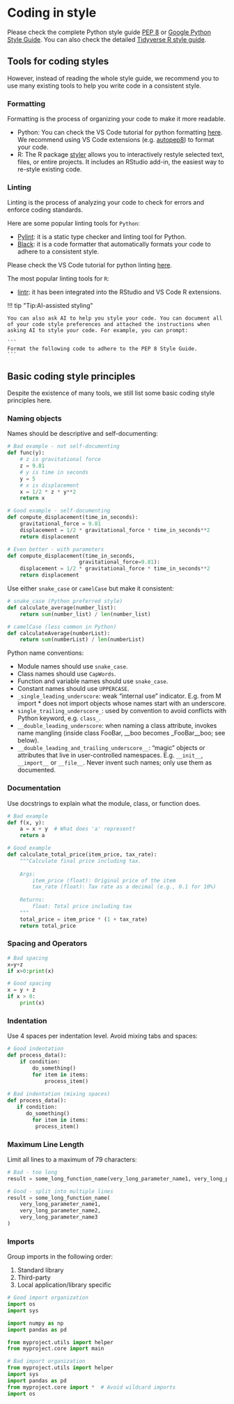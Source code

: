 # Coding in style

Please check the complete Python style guide [PEP 8](https://peps.python.org/pep-0008/) or [Google Python Style Guide](https://google.github.io/styleguide/pyguide.html). You can also check the detailed [Tidyverse R style guide](https://style.tidyverse.org/).



## Tools for coding styles

However, instead of reading the whole style guide, we recommend you to use many existing tools to help you write code in a consistent style.

### Formatting

Formatting is the process of organizing your code to make it more readable.

- Python: You can check the VS Code tutorial for python formatting [here](https://code.visualstudio.com/docs/python/formatting). We recommend using VS Code extensions (e.g. [autopep8](https://marketplace.visualstudio.com/items?itemName=ms-python.autopep8)) to format your code.
- R: The R package [styler](https://styler.r-lib.org/) allows you to interactively restyle selected text, files, or entire projects. It includes an RStudio add-in, the easiest way to re-style existing code.

### Linting

Linting is the process of analyzing your code to check for errors and enforce coding standards. 

Here are some popular linting tools for `Python`:

- [Pylint](https://pypi.org/project/pylint/): it is a static type checker and linting tool for Python.
- [Black](https://pypi.org/project/black/): it is a code formatter that automatically formats your code to adhere to a consistent style.

Please check the VS Code tutorial for python linting [here](https://code.visualstudio.com/docs/python/linting).

The most popular linting tools for `R`:

- [lintr](https://lintr.r-lib.org/articles/lintr.html): it has been integrated into the RStudio and VS Code R extensions.


!!! tip "Tip:AI-assisted styling"

    You can also ask AI to help you style your code. You can document all of your code style preferences and attached the instructions when asking AI to style your code. For example, you can prompt:

    ```
    Format the following code to adhere to the PEP 8 Style Guide.
    ```





## Basic coding style principles

Despite the existence of many tools, we still list some basic coding style principles here.

### Naming objects

Names should be descriptive and self-documenting:

```python
# Bad example - not self-documenting
def func(y):
    # z is gravitational force
    z = 9.81
    # y is time in seconds
    y = 5
    # x is displacement
    x = 1/2 * z * y**2
    return x

# Good example - self-documenting
def compute_displacement(time_in_seconds):
    gravitational_force = 9.81
    displacement = 1/2 * gravitational_force * time_in_seconds**2
    return displacement

# Even better - with parameters
def compute_displacement(time_in_seconds, 
                       gravitational_force=9.81):
    displacement = 1/2 * gravitational_force * time_in_seconds**2
    return displacement
```

Use either `snake_case` or `camelCase` but make it consistent:

```python
# snake_case (Python preferred style)
def calculate_average(number_list):
    return sum(number_list) / len(number_list)

# camelCase (less common in Python)
def calculateAverage(numberList):
    return sum(numberList) / len(numberList)
```

Python name conventions: 

- Module names should use `snake_case`.
- Class names should use `CapWords`.
- Function and variable names should use `snake_case`.
- Constant names should use `UPPERCASE`.
- `_single_leading_underscore`: weak “internal use” indicator. E.g. from M import * does not import objects whose names start with an underscore.
- `single_trailing_underscore_`: used by convention to avoid conflicts with Python keyword, e.g. `class_`.
- `__double_leading_underscore`: when naming a class attribute, invokes name mangling (inside class FooBar, __boo becomes _FooBar__boo; see below).
- `__double_leading_and_trailing_underscore__`: “magic” objects or attributes that live in user-controlled namespaces. E.g. `__init__`, `__import__` or `__file__`. Never invent such names; only use them as documented.


### Documentation

Use docstrings to explain what the module, class, or function does.

```python
# Bad example
def f(x, y):
    a = x + y  # What does 'a' represent?
    return a

# Good example
def calculate_total_price(item_price, tax_rate):
    """Calculate final price including tax.
    
    Args:
        item_price (float): Original price of the item
        tax_rate (float): Tax rate as a decimal (e.g., 0.1 for 10%)
    
    Returns:
        float: Total price including tax
    """
    total_price = item_price * (1 + tax_rate)
    return total_price
```

### Spacing and Operators

```python
# Bad spacing
x=y+z
if x>0:print(x)

# Good spacing
x = y + z
if x > 0:
    print(x)
```

### Indentation
Use 4 spaces per indentation level. Avoid mixing tabs and spaces:

```python
# Good indentation
def process_data():
    if condition:
        do_something()
        for item in items:
            process_item()
    
# Bad indentation (mixing spaces)
def process_data():
   if condition:
      do_something()
        for item in items:
         process_item()
```

### Maximum Line Length
Limit all lines to a maximum of 79 characters:

```python
# Bad - too long
result = some_long_function_name(very_long_parameter_name1, very_long_parameter_name2, very_long_parameter_name3)

# Good - split into multiple lines
result = some_long_function_name(
    very_long_parameter_name1,
    very_long_parameter_name2,
    very_long_parameter_name3
)
```

### Imports
Group imports in the following order:
1. Standard library
2. Third-party
3. Local application/library specific

```python
# Good import organization
import os
import sys

import numpy as np
import pandas as pd

from myproject.utils import helper
from myproject.core import main

# Bad import organization
from myproject.utils import helper
import sys
import pandas as pd
from myproject.core import *  # Avoid wildcard imports
import os
```


